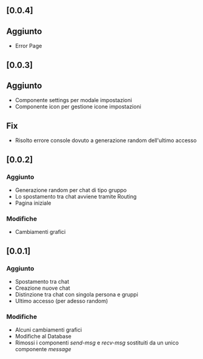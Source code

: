 ## [0.0.4]

## Aggiunto
- Error Page

## [0.0.3]

## Aggiunto
- Componente settings per modale impostazioni
- Componente icon per gestione icone impostazioni

## Fix
- Risolto errore console dovuto a generazione random dell'ultimo accesso

## [0.0.2]

### Aggiunto
- Generazione random per chat di tipo gruppo
- Lo spostamento tra chat avviene tramite Routing
- Pagina iniziale

### Modifiche
- Cambiamenti grafici

## [0.0.1]

### Aggiunto
- Spostamento tra chat
- Creazione nuove chat
- Distinzione tra chat con singola persona e gruppi
- Ultimo accesso (per adesso random)

### Modifiche
- Alcuni cambiamenti grafici
- Modifiche al Database
- Rimossi i componenti *send-msg* e *recv-msg* sostituiti da un unico componente *message*